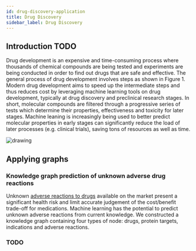 ```yaml
---
id: drug-discovery-application
title: Drug Discovery
sidebar_label: Drug Discovery
---
```


## Introduction TODO

Drug development is an expensive and time-consuming process where thousands of
chemical compounds are being tested and experiments are being conducted in order
to find out drugs that are safe and effective. The general process of drug
development involves steps as shown in Figure 1. Modern drug development aims to
speed up the intermediate steps and thus reduces cost by leveraging machine
learning tools on drug development, typically at drug discovery and preclinical
research stages. In short, molecular compounds are filtered through a
progressive series of tests which determine their properties, effectiveness and
toxicity for later stages. Machine leaning is increasingly being used to better
predict molecular properties in early stages can significantly reduce the load
of later processes (e.g. clinical trials), saving tons of resources as well as
time.

<img
src="https://images.unsplash.com/photo-1606206591513-adbfbdd7a177?ixlib=rb-1.2.1&ixid=MnwxMjA3fDB8MHxwaG90by1wYWdlfHx8fGVufDB8fHx8&auto=format&fit=crop&w=1000&h=300&q=80"
alt="drawing" />

## Applying graphs

### Knowledge graph prediction of unknown adverse drug reactions

Unknown [adverse reactions to
drugs](https://www.nature.com/articles/s41598-017-16674-x) available on the
market present a significant health risk and limit accurate judgement of the
cost/benefit trade-off for medications. Machine learning has the potential to
predict unknown adverse reactions from current knowledge. We constructed a
knowledge graph containing four types of node: drugs, protein targets,
indications and adverse reactions.

### TODO
